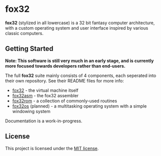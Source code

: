 # fox32

**fox32** (stylized in all lowercase) is a 32 bit fantasy computer architecture, with a custom operating system and user interface inspired by various classic computers.

## Getting Started

**Note: This software is still very much in an early stage, and is currently more focused towards developers rather than end-users.**

The full **fox32** suite mainly consists of 4 components, each seperated into their own repository. See their README files for more info:
 - [fox32](https://github.com/fox32-arch/fox32) - the virtual machine itself
 - [fox32asm](https://github.com/fox32-arch/fox32asm) - the fox32 assembler
 - [fox32rom](https://github.com/fox32-arch/fox32rom) - a collection of commonly-used routines
 - [fox32os](https://github.com/fox32-arch/fox32os) (planned) - a multitasking operating system with a simple windowing system

Documentation is a work-in-progress.

## License
This project is licensed under the [MIT license](LICENSE).
